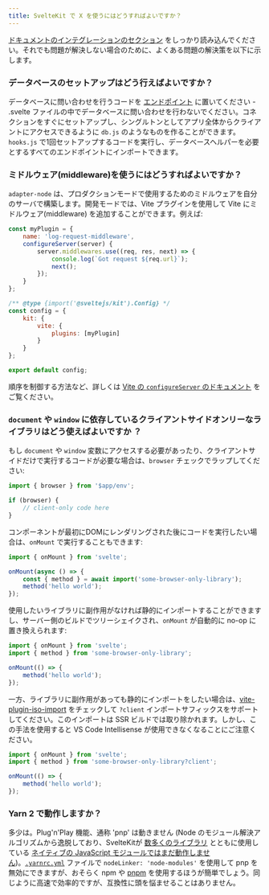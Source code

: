 ```yaml
---
title: SvelteKit で X を使うにはどうすればよいですか？
---
```


[ドキュメントのインテグレーションのセクション](/docs/additional-resources#integrations) をしっかり読み込んでください。それでも問題が解決しない場合のために、よくある問題の解決策を以下に示します。

### データベースのセットアップはどう行えばよいですか？

データベースに問い合わせを行うコードを [エンドポイント](/docs/routing#endpoints) に置いてください - .svelte ファイルの中でデータベースに問い合わせを行わないでください。コネクションをすぐにセットアップし、シングルトンとしてアプリ全体からクライアントにアクセスできるように `db.js` のようなものを作ることができます。`hooks.js` で1回セットアップするコードを実行し、データベースヘルパーを必要とするすべてのエンドポイントにインポートできます。

### ミドルウェア(middleware)を使うにはどうすればよいですか？

`adapter-node` は、プロダクションモードで使用するためのミドルウェアを自分のサーバで構築します。開発モードでは、Vite プラグインを使用して Vite にミドルウェア(middleware) を追加することができます。例えば:

```js
const myPlugin = {
	name: 'log-request-middleware',
	configureServer(server) {
		server.middlewares.use((req, res, next) => {
			console.log(`Got request ${req.url}`);
			next();
		});
	}
};

/** @type {import('@sveltejs/kit').Config} */
const config = {
	kit: {
		vite: {
			plugins: [myPlugin]
		}
	}
};

export default config;
```

順序を制御する方法など、詳しくは [Vite の `configureServer` のドキュメント](https://ja.vitejs.dev/guide/api-plugin.html#configureserver) をご覧ください。

### `document` や `window` に依存しているクライアントサイドオンリーなライブラリはどう使えばよいですか ？

もし `document` や `window` 変数にアクセスする必要があったり、クライアントサイドだけで実行するコードが必要な場合は、`browser` チェックでラップしてください:

```js
import { browser } from '$app/env';

if (browser) {
	// client-only code here
}
```

コンポーネントが最初にDOMにレンダリングされた後にコードを実行したい場合は、`onMount` で実行することもできます:

```js
import { onMount } from 'svelte';

onMount(async () => {
	const { method } = await import('some-browser-only-library');
	method('hello world');
});
```

使用したいライブラリに副作用がなければ静的にインポートすることができますし、サーバー側のビルドでツリーシェイクされ、`onMount` が自動的に no-op に置き換えられます:

```js
import { onMount } from 'svelte';
import { method } from 'some-browser-only-library';

onMount(() => {
	method('hello world');
});
```

一方、ライブラリに副作用があっても静的にインポートをしたい場合は、[vite-plugin-iso-import](https://github.com/bluwy/vite-plugin-iso-import) をチェックして `?client` インポートサフィックスをサポートしてください。このインポートは SSR ビルドでは取り除かれます。しかし、この手法を使用すると VS Code Intellisense が使用できなくなることにご注意ください。

```js
import { onMount } from 'svelte';
import { method } from 'some-browser-only-library?client';

onMount(() => {
	method('hello world');
});
```

### Yarn 2 で動作しますか？

多少は。Plug'n'Play 機能、通称 'pnp' は動きません (Node のモジュール解決アルゴリズムから逸脱しており、SvelteKitが [数多くのライブラリ](https://blog.sindresorhus.com/get-ready-for-esm-aa53530b3f77) とともに使用している [ネイティブの JavaScript モジュールではまだ動作しません](https://github.com/yarnpkg/berry/issues/638))。[`.yarnrc.yml`](https://yarnpkg.com/configuration/yarnrc#nodeLinker) ファイルで `nodeLinker: 'node-modules'` を使用して pnp を無効にできますが、おそらく npm や [pnpm](https://pnpm.io/ja/) を使用するほうが簡単でしょう。同じように高速で効率的ですが、互換性に頭を悩ませることはありません。
